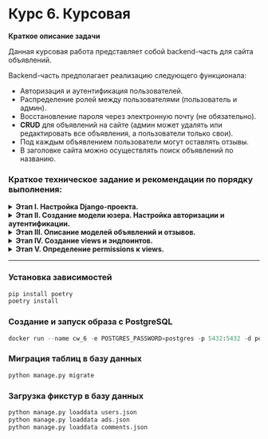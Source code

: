 # Курс 6. Курсовая

**Краткое описание задачи**

Данная курсовая работа представляет собой backend-часть для сайта объявлений. 

Backend-часть предполагает реализацию следующего функционала:

- Авторизация и аутентификация пользователей.
- Распределение ролей между пользователями (пользователь и админ).
- Восстановление пароля через электронную почту (не обязательно).
- **CRUD** для объявлений на сайте (админ может удалять или редактировать все объявления, а пользователи только свои).
- Под каждым объявлением пользователи могут оставлять отзывы.
- В заголовке сайта можно осуществлять поиск объявлений по названию.

### Краткое техническое задание и рекомендации по порядку выполнения:

<details><summary><strong>Этап I. Настройка Django-проекта.</strong></summary>

На данном этапе нам предстоит подготовить наш Django-проект к работе.  
Данный этап состоит из трех подзадач:

1. Подключение базы данных **Postgres**.
2. Подключение **CORS headers**.
3. Подключение **Swagger**.
</details>

<details><summary><strong>Этап II. Создание модели юзера. Настройка авторизации и аутентификации.</strong></summary>

<details><summary>Создание модели пользователя.</summary>

 Необходимые поля:

  * first_name — имя пользователя (строка).
  * last_name — фамилия пользователя (строка).
  * phone — телефон для связи (строка).
  * email — электронная почта пользователя (email) **(используется в качестве логина).**
  * role — роль пользователя, доступные значения: user, admin.
  * image - аватарка пользователя
 
</details>

<details><summary>Настройка авторизации и аутентификации.</summary>

На данном этапе мы будем настраивать авторизацию пользователя с помощью библиотеки **simple_jwt**. Подробнее об этом
можно узнать в рекомендациях

</details>

<details><summary>Сброс и восстановление пароля через почту* (необязательно).</summary>

Основная сложность при настройке сброса и восстановления пароля через почту — подключение самого почтового ящика,
через который будет происходить отправка таких сообщений. Как правило, при такой настройке требуется разрешить доступ
неавторизованным приложениям к используемому почтовому ящику — эти настройки обычно находятся в разделе «Безопасность»
на сайтах почтовых сервисов.
В целом логика сброса пароля с использованием Djoser достаточно проста.

1. Юзер отправляет POST-запрос на адрес `/users/reset_password/` с содержанием: 
    
    ```json
    {
        "email": "example@mail.com"
    } 
    ```
    
2. Сервер высылает на почту ссылку вида:
    
    ```html
    "/<url>/{uid}/{token}" # предварительно это настраивается в settings
    ```
    
3. Далее идет работа фронта — из данной ссылки парсится uid и токен, который впоследствии передается в JSON вместе
с новым паролем на адрес `users/reset_password_confirm` — по умолчанию он выглядит именно так.
А содержание POST-запроса, отправляемого на бэкэнд, выглядит следующим образом:
    
    ```json
    {
        "uid": "uid",
        "token": "token",
        "new_password": "P4$$W0RD"
    }
    ```

</details>

</details>

<details><summary><strong>Этап III. Описание моделей объявлений и отзывов.</strong></summary>

Модель **объявления** должна содержать следующие поля:

- title — название товара.
- price — цена товара (целое число).
- description — описание товара.
- author — пользователь, который создал объявление.
- created_at — время и дата создания объявления.

*Все записи при выдаче должны быть отсортированы по дате создания 
(чем новее, тем выше).*

Модель **отзыва** должна содержать следующие поля:

- text — текст отзыва.
- author — пользователь, который оставил отзыв.
- ad — объявление, под которым оставлен отзыв.
- created_at - время и дата создания отзыва

</details>

<details><summary><strong>Этап IV. Создание views и эндпоинтов.</strong></summary>

Для получения документации по требуемым эндпоинтам выполните команду `python3 manage.py runserver` в cклонированном
репозитории, откройте браузер и перейдите по адресу:
[http://localhost:8000/api/redoc-tasks/](http://localhost:8000/api/redoc-tasks/)

Задание со звездочкой* (не обязательно)

Также наша работа предусматривает реализацию поиска товаров на главной странице по названию. Для выполнения данного
задания рекомендуем использовать библиотеку `django-filter`. С документацией можно ознакомиться здесь:
[https://django-filter.readthedocs.io/en/stable/guide/install.html](https://django-filter.readthedocs.io/en/stable/guide/install.html).
В рекомендациях есть краткая инструкция по использованию фильтров.

Также обратите внимание на эндпоинты, которые требуют реализации пагинации. Эндпоинт `/ads/` требует не более 4 объектов
на странице (ограничение фронта).

</details>

<details><summary><strong>Этап V. Определение permissions к views.</strong></summary>

**Анонимный пользователь может**:

- получать список объявлений.

**Пользователь может:**

- получать список объявлений,
- получать одно объявление,
- создавать объявление
- редактировать и удалять свое объявление,
- получать список комментариев,
- создавать комментарии,
- редактировать/удалять свои комментарии.

**Администратор может:**

- дополнительно к правам пользователя, редактировать или удалять
объявления и комментарии любых других пользователей.

</details>

---
### Установка зависимостей

```python
pip install poetry
poetry install
```
### Создание и запуск образа с PostgreSQL

```python
docker run --name cw_6 -e POSTGRES_PASSWORD=postgres -p 5432:5432 -d postgres:12.4-alpine
```

### Миграция таблиц в базу данных

```python
python manage.py migrate
```

### Загрузка фикстур в базу данных

```python
python manage.py loaddata users.json
python manage.py loaddata ads.json
python manage.py loaddata comments.json
```
